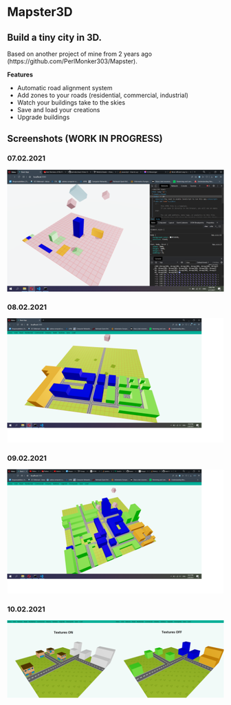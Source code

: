 <h1>Mapster3D</h1>
<h2>Build a tiny city in 3D.</h2>
<p>
Based on another project of mine from 2 years ago (https://github.com/PerlMonker303/Mapster).
</p>

<b>Features</b>
<ul>
<li>Automatic road alignment system</li>
<li>Add zones to your roads (residential, commercial, industrial)</li>
<li>Watch your buildings take to the skies</li>
<li>Save and load your creations</li>
<li>Upgrade buildings</li>
</ul>

<h2>Screenshots (WORK IN PROGRESS)</h2>
<h3>07.02.2021</h3>

![Image 0](pic0.png)

<h3>08.02.2021</h3>

![Image 1](pic1.png)

<h3>09.02.2021</h3>

![Image 2](pic2.png)

<h3>10.02.2021</h3>

![Image 3](pic3.png)
